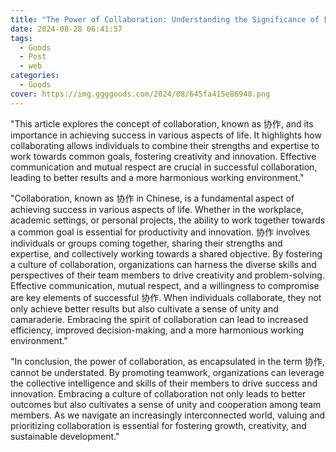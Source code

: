```yaml
---
title: "The Power of Collaboration: Understanding the Significance of 协作"
date: 2024-08-28 06:41:57
tags:
  - Goods
  - Post
  - web
categories:
  - Goods
cover: https://img.ggggoods.com/2024/08/645fa415e86948.png
---
```


"This article explores the concept of collaboration, known as 协作, and its importance in achieving success in various aspects of life. It highlights how collaborating allows individuals to combine their strengths and expertise to work towards common goals, fostering creativity and innovation. Effective communication and mutual respect are crucial in successful collaboration, leading to better results and a more harmonious working environment."

"Collaboration, known as 协作 in Chinese, is a fundamental aspect of achieving success in various aspects of life. Whether in the workplace, academic settings, or personal projects, the ability to work together towards a common goal is essential for productivity and innovation. 协作 involves individuals or groups coming together, sharing their strengths and expertise, and collectively working towards a shared objective. By fostering a culture of collaboration, organizations can harness the diverse skills and perspectives of their team members to drive creativity and problem-solving. Effective communication, mutual respect, and a willingness to compromise are key elements of successful 协作. When individuals collaborate, they not only achieve better results but also cultivate a sense of unity and camaraderie. Embracing the spirit of collaboration can lead to increased efficiency, improved decision-making, and a more harmonious working environment."

"In conclusion, the power of collaboration, as encapsulated in the term 协作, cannot be understated. By promoting teamwork, organizations can leverage the collective intelligence and skills of their members to drive success and innovation. Embracing a culture of collaboration not only leads to better outcomes but also cultivates a sense of unity and cooperation among team members. As we navigate an increasingly interconnected world, valuing and prioritizing collaboration is essential for fostering growth, creativity, and sustainable development."
